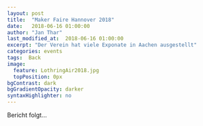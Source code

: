 ```yaml
---
layout: post
title:  "Maker Faire Hannover 2018"
date:   2018-06-16 01:00:00
author: "Jan Thar"
last_modified_at:  2018-06-16 01:00:00
excerpt: "Der Verein hat viele Exponate in Aachen ausgestellt"
categories: events
tags:  Back
image:
  feature: LothringAir2018.jpg
  topPosition: 0px
bgContrast: dark
bgGradientOpacity: darker
syntaxHighlighter: no
---
```

Bericht folgt...

<div class="img img--fullContainer img--14xLeading" style="background-image: url({{ site.baseurl_posts_img }}LothringAir2018_2.jpg);"></div>
